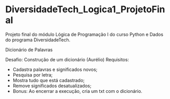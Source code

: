 # DiversidadeTech_Logica1_ProjetoFinal
Projeto final do módulo Lógica de Programação I do curso Python e Dados do programa DiversidadeTech.

Dicionário de Palavras

Desafio: Construção de um dicionário (Aurélio)
Requisitos: 
- Cadastra palavras e significados novos;
- Pesquisa por letra;
- Mostra tudo que está cadastrado;
- Remove significados desatualizados;
- Bonus: Ao encerrar a execução, cria um txt com o dicionário.
